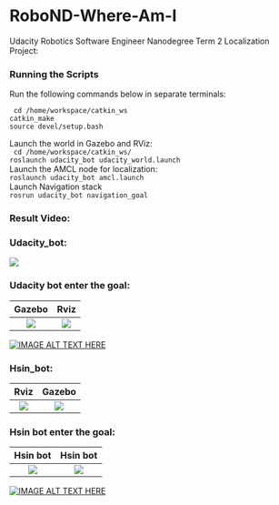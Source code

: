 [image1]: ./images/rvizGoal.png
[image2]: ./images/gazeboGoal.jpg
[image3]: ./images/HsinBot1.jpg
[image4]: ./images/HsinBot2.jpg
[image5]: ./LATEX/laserrangefinder.png
[image6]: ./LATEX/f2.png
[image7]: ./LATEX/f3.png

# RoboND-Where-Am-I
Udacity Robotics Software Engineer Nanodegree Term 2 Localization Project:

### Running the Scripts
Run the following commands below in separate terminals: 

``
cd /home/workspace/catkin_ws``    
``catkin_make``   
``source devel/setup.bash``

Launch the world in Gazebo and RViz:  
`` cd /home/workspace/catkin_ws/``  
``roslaunch udacity_bot udacity_world.launch``  
Launch the AMCL node for localization:  
``roslaunch udacity_bot amcl.launch``  
Launch Navigation stack  
``rosrun udacity_bot navigation_goal``  

### Result Video:

### Udacity_bot:

![][image5]

### Udacity bot enter the goal: 

Gazebo                     |  Rviz
:-------------------------:|:-------------------------:
![][image7]                | ![][image6]

[![IMAGE ALT TEXT HERE](https://img.youtube.com/vi/77fRZvHiigc/0.jpg)](https://youtu.be/77fRZvHiigc)  

### Hsin_bot:
Rviz                       |  Gazebo
:-------------------------:|:-------------------------:
![][image1]                | ![][image2]

### Hsin bot enter the goal: 

Hsin bot                   | Hsin bot
:-------------------------:|:-------------------------:
![][image3]                | ![][image4]

[![IMAGE ALT TEXT HERE](https://img.youtube.com/vi/zJbhJagSImg/0.jpg)](https://youtu.be/zJbhJagSImg)

